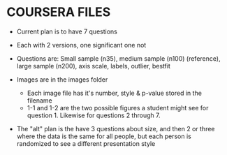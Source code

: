 COURSERA FILES
=================


* Current plan is to have 7 questions
* Each with 2 versions, one significant one not
* Questions are: Small sample (n35), medium sample (n100) (reference), large sample (n200), axis scale, labels, outlier, bestfit
* Images are in the images folder
  * Each image file has it's number, style & p-value stored in the filename
  * 1-1 and 1-2 are the two possible figures a student might see for question 1. Likewise for questions 2 through 7.



* The "alt" plan is the have 3 questions about size, and then 2 or three where the data is the same for all people, but each person is randomized to see a different presentation style
